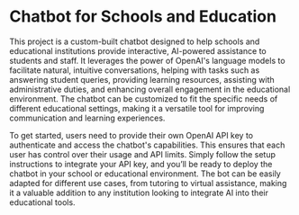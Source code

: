 # Chatbot for Schools and Education

This project is a custom-built chatbot designed to help schools and educational institutions provide interactive, AI-powered assistance to students and staff. It leverages the power of OpenAI's language models to facilitate natural, intuitive conversations, helping with tasks such as answering student queries, providing learning resources, assisting with administrative duties, and enhancing overall engagement in the educational environment. The chatbot can be customized to fit the specific needs of different educational settings, making it a versatile tool for improving communication and learning experiences.

To get started, users need to provide their own OpenAI API key to authenticate and access the chatbot's capabilities. This ensures that each user has control over their usage and API limits. Simply follow the setup instructions to integrate your API key, and you’ll be ready to deploy the chatbot in your school or educational environment. The bot can be easily adapted for different use cases, from tutoring to virtual assistance, making it a valuable addition to any institution looking to integrate AI into their educational tools.
